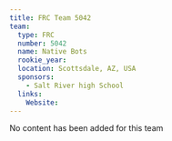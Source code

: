 ```yaml
---
title: FRC Team 5042
team:
  type: FRC
  number: 5042
  name: Native Bots
  rookie_year: 
  location: Scottsdale, AZ, USA
  sponsors:
    - Salt River high School
  links:
    Website: 
---
```

No content has been added for this team